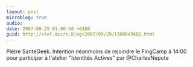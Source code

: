 ```yaml
---
layout: post
microblog: true
audio: 
date: 2007-09-29 01:00:00 +0100
guid: http://xtof.micro.blog/2007/09/29/t300643682.html
---
```

Piètre SantéGeek. Intention néanmoins de rejoindre le FingCamp à 14:00 pour participer à l'atelier "Identités Actives" par @CharlesNepote
